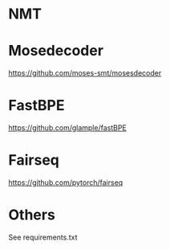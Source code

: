 # NMT
# Mosedecoder
https://github.com/moses-smt/mosesdecoder

# FastBPE
https://github.com/glample/fastBPE

# Fairseq
https://github.com/pytorch/fairseq

# Others
See requirements.txt
